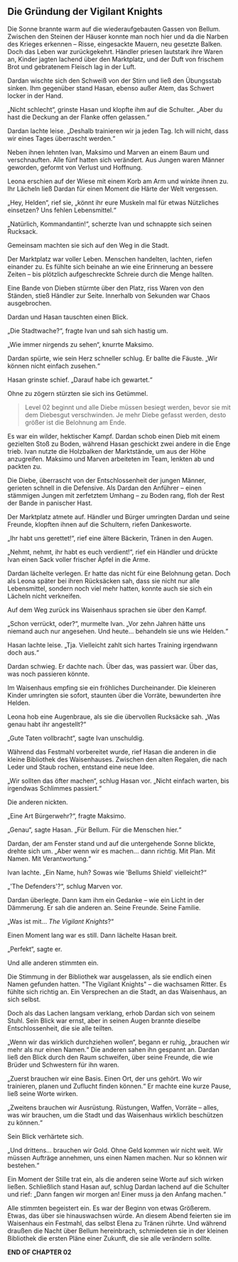 ## Die Gründung der Vigilant Knights

Die Sonne brannte warm auf die wiederaufgebauten Gassen von Bellum. Zwischen den Steinen der Häuser konnte man noch hier und da die Narben des Krieges erkennen – Risse, eingesackte Mauern, neu gesetzte Balken. Doch das Leben war zurückgekehrt. Händler priesen lautstark ihre Waren an, Kinder jagten lachend über den Marktplatz, und der Duft von frischem Brot und gebratenem Fleisch lag in der Luft.

Dardan wischte sich den Schweiß von der Stirn und ließ den Übungsstab sinken. Ihm gegenüber stand Hasan, ebenso außer Atem, das Schwert locker in der Hand.

„Nicht schlecht“, grinste Hasan und klopfte ihm auf die Schulter. „Aber du hast die Deckung an der Flanke offen gelassen.“

Dardan lachte leise. „Deshalb trainieren wir ja jeden Tag. Ich will nicht, dass wir eines Tages überrascht werden.“

Neben ihnen lehnten Ivan, Maksimo und Marven an einem Baum und verschnauften. Alle fünf hatten sich verändert. Aus Jungen waren Männer geworden, geformt von Verlust und Hoffnung.

Leona erschien auf der Wiese mit einem Korb am Arm und winkte ihnen zu. Ihr Lächeln ließ Dardan für einen Moment die Härte der Welt vergessen.

„Hey, Helden“, rief sie, „könnt ihr eure Muskeln mal für etwas Nützliches einsetzen? Uns fehlen Lebensmittel.“

„Natürlich, Kommandantin!“, scherzte Ivan und schnappte sich seinen Rucksack.

Gemeinsam machten sie sich auf den Weg in die Stadt.

Der Marktplatz war voller Leben. Menschen handelten, lachten, riefen einander zu. Es fühlte sich beinahe an wie eine Erinnerung an bessere Zeiten – bis plötzlich aufgeschreckte Schreie durch die Menge hallten.

Eine Bande von Dieben stürmte über den Platz, riss Waren von den Ständen, stieß Händler zur Seite. Innerhalb von Sekunden war Chaos ausgebrochen.

Dardan und Hasan tauschten einen Blick.

„Die Stadtwache?“, fragte Ivan und sah sich hastig um.

„Wie immer nirgends zu sehen“, knurrte Maksimo.

Dardan spürte, wie sein Herz schneller schlug. Er ballte die Fäuste. „Wir können nicht einfach zusehen.“

Hasan grinste schief. „Darauf habe ich gewartet.“

Ohne zu zögern stürzten sie sich ins Getümmel.

> Level 02 beginnt und alle Diebe müssen besiegt werden, bevor sie mit dem Diebesgut verschwinden. Je mehr Diebe gefasst werden, desto größer ist die Belohnung am Ende.

Es war ein wilder, hektischer Kampf. Dardan schob einen Dieb mit einem gezielten Stoß zu Boden, während Hasan geschickt zwei andere in die Enge trieb. Ivan nutzte die Holzbalken der Marktstände, um aus der Höhe anzugreifen. Maksimo und Marven arbeiteten im Team, lenkten ab und packten zu.

Die Diebe, überrascht von der Entschlossenheit der jungen Männer, gerieten schnell in die Defensive. Als Dardan den Anführer – einen stämmigen Jungen mit zerfetztem Umhang – zu Boden rang, floh der Rest der Bande in panischer Hast.

Der Marktplatz atmete auf. Händler und Bürger umringten Dardan und seine Freunde, klopften ihnen auf die Schultern, riefen Dankesworte.

„Ihr habt uns gerettet!“, rief eine ältere Bäckerin, Tränen in den Augen.

„Nehmt, nehmt, ihr habt es euch verdient!“, rief ein Händler und drückte Ivan einen Sack voller frischer Äpfel in die Arme.

Dardan lächelte verlegen. Er hatte das nicht für eine Belohnung getan. Doch als Leona später bei ihren Rücksäcken sah, dass sie nicht nur alle Lebensmittel, sondern noch viel mehr hatten, konnte auch sie sich ein Lächeln nicht verkneifen.

Auf dem Weg zurück ins Waisenhaus sprachen sie über den Kampf.

„Schon verrückt, oder?“, murmelte Ivan. „Vor zehn Jahren hätte uns niemand auch nur angesehen. Und heute... behandeln sie uns wie Helden.“

Hasan lachte leise. „Tja. Vielleicht zahlt sich hartes Training irgendwann doch aus.“

Dardan schwieg. Er dachte nach. Über das, was passiert war. Über das, was noch passieren könnte.

Im Waisenhaus empfing sie ein fröhliches Durcheinander. Die kleineren Kinder umringten sie sofort, staunten über die Vorräte, bewunderten ihre Helden.

Leona hob eine Augenbraue, als sie die übervollen Rucksäcke sah. „Was genau habt ihr angestellt?“

„Gute Taten vollbracht“, sagte Ivan unschuldig.

Während das Festmahl vorbereitet wurde, rief Hasan die anderen in die kleine Bibliothek des Waisenhauses. Zwischen den alten Regalen, die nach Leder und Staub rochen, entstand eine neue Idee.

„Wir sollten das öfter machen“, schlug Hasan vor. „Nicht einfach warten, bis irgendwas Schlimmes passiert.“

Die anderen nickten.

„Eine Art Bürgerwehr?“, fragte Maksimo.

„Genau“, sagte Hasan. „Für Bellum. Für die Menschen hier.“

Dardan, der am Fenster stand und auf die untergehende Sonne blickte, drehte sich um. „Aber wenn wir es machen... dann richtig. Mit Plan. Mit Namen. Mit Verantwortung.“

Ivan lachte. „Ein Name, huh? Sowas wie 'Bellums Shield' vielleicht?“

„'The Defenders'?“, schlug Marven vor.

Dardan überlegte. Dann kam ihm ein Gedanke – wie ein Licht in der Dämmerung.
 Er sah die anderen an. Seine Freunde. Seine Familie.

„Was ist mit... *The Vigilant Knights*?“

Einen Moment lang war es still. Dann lächelte Hasan breit.

„Perfekt“, sagte er.

Und alle anderen stimmten ein.

Die Stimmung in der Bibliothek war ausgelassen, als sie endlich einen Namen gefunden hatten. "The Vigilant Knights" – die wachsamen Ritter. Es fühlte sich richtig an. Ein Versprechen an die Stadt, an das Waisenhaus, an sich selbst.

Doch als das Lachen langsam verklang, erhob Dardan sich von seinem Stuhl. Sein Blick war ernst, aber in seinen Augen brannte dieselbe Entschlossenheit, die sie alle teilten.

„Wenn wir das wirklich durchziehen wollen“, begann er ruhig, „brauchen wir mehr als nur einen Namen.“ Die anderen sahen ihn gespannt an. Dardan ließ den Blick durch den Raum schweifen, über seine Freunde, die wie Brüder und Schwestern für ihn waren.

„Zuerst brauchen wir eine Basis. Einen Ort, der uns gehört. Wo wir trainieren, planen und Zuflucht finden können.“
 Er machte eine kurze Pause, ließ seine Worte wirken.

„Zweitens brauchen wir Ausrüstung. Rüstungen, Waffen, Vorräte – alles, was wir brauchen, um die Stadt und das Waisenhaus wirklich beschützen zu können.“

Sein Blick verhärtete sich.

„Und drittens... brauchen wir Gold. Ohne Geld kommen wir nicht weit. Wir müssen Aufträge annehmen, uns einen Namen machen. Nur so können wir bestehen.“

Ein Moment der Stille trat ein, als die anderen seine Worte auf sich wirken ließen. Schließlich stand Hasan auf, schlug Dardan lachend auf die Schulter und rief: „Dann fangen wir morgen an! Einer muss ja den Anfang machen.“

Alle stimmten begeistert ein. Es war der Beginn von etwas Größerem. Etwas, das über sie hinauswachsen würde.
 An diesem Abend feierten sie im Waisenhaus ein Festmahl, das selbst Elena zu Tränen rührte. Und während draußen die Nacht über Bellum hereinbrach, schmiedeten sie in der kleinen Bibliothek die ersten Pläne einer Zukunft, die sie alle verändern sollte.

**END OF CHAPTER 02**




